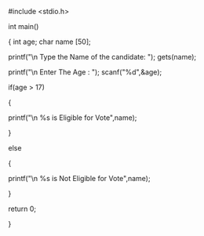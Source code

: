 #include <stdio.h>

 int main()
 
 {
 int age;
   char name [50];
 
 printf("\n Type the Name of the candidate: "); gets(name);
 
 printf("\n Enter The Age : ");
 scanf("%d",&age);
 
 if(age > 17) 
 
{

printf("\n %s is Eligible for Vote",name);

}

 else
 
{

printf("\n %s is Not Eligible for Vote",name);

}

 return 0; 
 
 }
